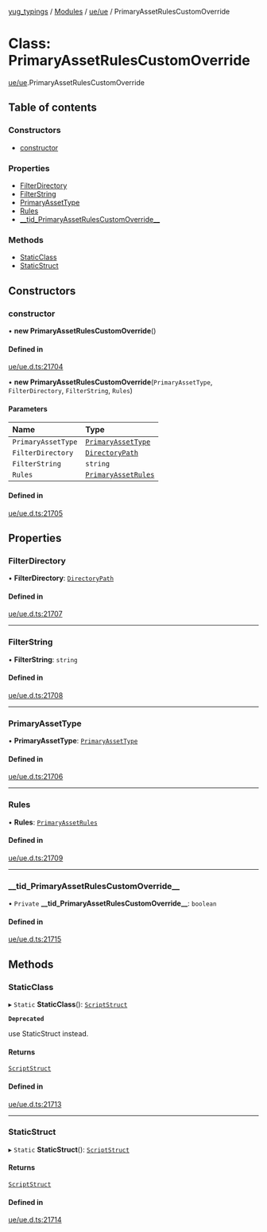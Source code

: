 [yug_typings](../README.md) / [Modules](../modules.md) / [ue/ue](../modules/ue_ue.md) / PrimaryAssetRulesCustomOverride

# Class: PrimaryAssetRulesCustomOverride

[ue/ue](../modules/ue_ue.md).PrimaryAssetRulesCustomOverride

## Table of contents

### Constructors

- [constructor](ue_ue.PrimaryAssetRulesCustomOverride.md#constructor)

### Properties

- [FilterDirectory](ue_ue.PrimaryAssetRulesCustomOverride.md#filterdirectory)
- [FilterString](ue_ue.PrimaryAssetRulesCustomOverride.md#filterstring)
- [PrimaryAssetType](ue_ue.PrimaryAssetRulesCustomOverride.md#primaryassettype)
- [Rules](ue_ue.PrimaryAssetRulesCustomOverride.md#rules)
- [\_\_tid\_PrimaryAssetRulesCustomOverride\_\_](ue_ue.PrimaryAssetRulesCustomOverride.md#__tid_primaryassetrulescustomoverride__)

### Methods

- [StaticClass](ue_ue.PrimaryAssetRulesCustomOverride.md#staticclass)
- [StaticStruct](ue_ue.PrimaryAssetRulesCustomOverride.md#staticstruct)

## Constructors

### constructor

• **new PrimaryAssetRulesCustomOverride**()

#### Defined in

[ue/ue.d.ts:21704](https://github.com/YugMetaverse/yug_typings/blob/b7d9b19/ue/ue.d.ts#L21704)

• **new PrimaryAssetRulesCustomOverride**(`PrimaryAssetType`, `FilterDirectory`, `FilterString`, `Rules`)

#### Parameters

| Name | Type |
| :------ | :------ |
| `PrimaryAssetType` | [`PrimaryAssetType`](ue_ue.PrimaryAssetType.md) |
| `FilterDirectory` | [`DirectoryPath`](ue_ue.DirectoryPath.md) |
| `FilterString` | `string` |
| `Rules` | [`PrimaryAssetRules`](ue_ue.PrimaryAssetRules.md) |

#### Defined in

[ue/ue.d.ts:21705](https://github.com/YugMetaverse/yug_typings/blob/b7d9b19/ue/ue.d.ts#L21705)

## Properties

### FilterDirectory

• **FilterDirectory**: [`DirectoryPath`](ue_ue.DirectoryPath.md)

#### Defined in

[ue/ue.d.ts:21707](https://github.com/YugMetaverse/yug_typings/blob/b7d9b19/ue/ue.d.ts#L21707)

___

### FilterString

• **FilterString**: `string`

#### Defined in

[ue/ue.d.ts:21708](https://github.com/YugMetaverse/yug_typings/blob/b7d9b19/ue/ue.d.ts#L21708)

___

### PrimaryAssetType

• **PrimaryAssetType**: [`PrimaryAssetType`](ue_ue.PrimaryAssetType.md)

#### Defined in

[ue/ue.d.ts:21706](https://github.com/YugMetaverse/yug_typings/blob/b7d9b19/ue/ue.d.ts#L21706)

___

### Rules

• **Rules**: [`PrimaryAssetRules`](ue_ue.PrimaryAssetRules.md)

#### Defined in

[ue/ue.d.ts:21709](https://github.com/YugMetaverse/yug_typings/blob/b7d9b19/ue/ue.d.ts#L21709)

___

### \_\_tid\_PrimaryAssetRulesCustomOverride\_\_

• `Private` **\_\_tid\_PrimaryAssetRulesCustomOverride\_\_**: `boolean`

#### Defined in

[ue/ue.d.ts:21715](https://github.com/YugMetaverse/yug_typings/blob/b7d9b19/ue/ue.d.ts#L21715)

## Methods

### StaticClass

▸ `Static` **StaticClass**(): [`ScriptStruct`](ue_ue.ScriptStruct.md)

**`Deprecated`**

use StaticStruct instead.

#### Returns

[`ScriptStruct`](ue_ue.ScriptStruct.md)

#### Defined in

[ue/ue.d.ts:21713](https://github.com/YugMetaverse/yug_typings/blob/b7d9b19/ue/ue.d.ts#L21713)

___

### StaticStruct

▸ `Static` **StaticStruct**(): [`ScriptStruct`](ue_ue.ScriptStruct.md)

#### Returns

[`ScriptStruct`](ue_ue.ScriptStruct.md)

#### Defined in

[ue/ue.d.ts:21714](https://github.com/YugMetaverse/yug_typings/blob/b7d9b19/ue/ue.d.ts#L21714)
